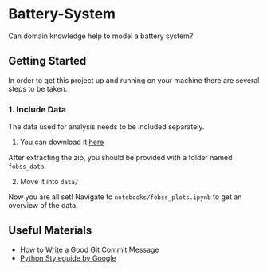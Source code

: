 # Battery-System
Can domain knowledge help to model a battery system?

## Getting Started
In order to get this project up and running on your machine there are several steps to be taken. 
### 1. Include Data
The data used for analysis needs to be included separately. 
1. You can download it [here](https://publikationen.bibliothek.kit.edu/1000094469)

After extracting the zip, you should be provided with a folder named `fobss_data`.

2. Move it into `data/`

Now you are all set! Navigate to `notebooks/fobss_plots.ipynb` to get an overview of the data.

## Useful Materials
* [How to Write a Good Git Commit Message](https://chris.beams.io/posts/git-commit/)
* [Python Styleguide by Google](http://google.github.io/styleguide/pyguide.html)
